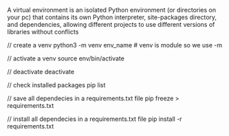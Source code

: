 A virtual environment is an isolated Python environment (or directories on your pc) that contains its own Python interpreter, site-packages directory, and dependencies, allowing different projects to use different versions of libraries without conflicts

// create a venv
python3 -m venv env_name   # venv is module so we use -m

// activate a venv
source env/bin/activate

// deactivate
deactivate

// check installed packages
pip list

// save all dependecies in a requirements.txt file
pip freeze > requirements.txt

// install all dependecies in a requirements.txt file
pip install -r requirements.txt
